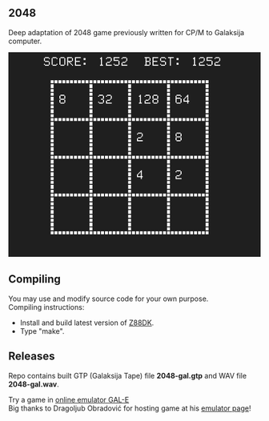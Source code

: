 ## 2048

Deep adaptation of 2048 game previously written for CP/M to Galaksija computer.

![screenshot](https://github.com/ivang78/2048-gal/blob/master/screenshot.png?raw=true)

## Compiling

You may use and modify source code for your own purpose.  
Compiling instructions:
* Install and build latest version of [Z88DK](https://github.com/z88dk/z88dk/releases).
* Type "make". 

## Releases

Repo contains built GTP (Galaksija Tape) file **2048-gal.gtp** and WAV file **2048-gal.wav**.  

Try a game in [online emulator GAL-E](https://galaksija.net/?load=ivan2048)  
Big thanks to Dragoljub Obradović for hosting game at his [emulator page](https://galaksija.net/)! 
